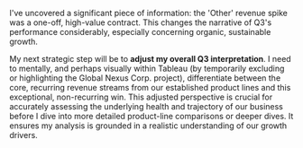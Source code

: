 

I've uncovered a significant piece of information: the 'Other' revenue spike was a one-off, high-value contract. This changes the narrative of Q3's performance considerably, especially concerning organic, sustainable growth.

My next strategic step will be to **adjust my overall Q3 interpretation**. I need to mentally, and perhaps visually within Tableau (by temporarily excluding or highlighting the Global Nexus Corp. project), differentiate between the core, recurring revenue streams from our established product lines and this exceptional, non-recurring win. This adjusted perspective is crucial for accurately assessing the underlying health and trajectory of our business before I dive into more detailed product-line comparisons or deeper dives. It ensures my analysis is grounded in a realistic understanding of our growth drivers.